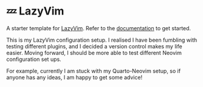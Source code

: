 # 💤 LazyVim

A starter template for [LazyVim](https://github.com/LazyVim/LazyVim).
Refer to the [documentation](https://lazyvim.github.io/installation) to get started.

This is my LazyVim configuration setup. I realised I have been fumbling with
testing different plugins, and I decided a version control makes my life easier.
Moving forward, I should be more able to test different Neovim configuration set
ups.

For example, currently I am stuck with my Quarto-Neovim setup, so if anyone has
any ideas, I am happy to get some advice!
